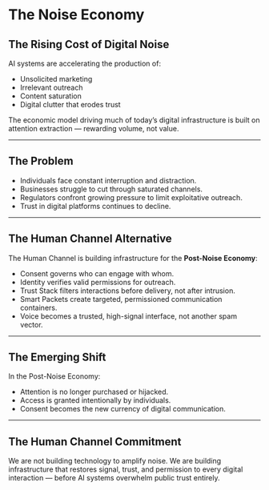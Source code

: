 # The Noise Economy

## The Rising Cost of Digital Noise

AI systems are accelerating the production of:

- Unsolicited marketing
- Irrelevant outreach
- Content saturation
- Digital clutter that erodes trust

The economic model driving much of today’s digital infrastructure is built on attention extraction — rewarding volume, not value.

---

## The Problem

- Individuals face constant interruption and distraction.
- Businesses struggle to cut through saturated channels.
- Regulators confront growing pressure to limit exploitative outreach.
- Trust in digital platforms continues to decline.

---

## The Human Channel Alternative

The Human Channel is building infrastructure for the **Post-Noise Economy**:

- Consent governs who can engage with whom.
- Identity verifies valid permissions for outreach.
- Trust Stack filters interactions before delivery, not after intrusion.
- Smart Packets create targeted, permissioned communication containers.
- Voice becomes a trusted, high-signal interface, not another spam vector.

---

## The Emerging Shift

In the Post-Noise Economy:

- Attention is no longer purchased or hijacked.
- Access is granted intentionally by individuals.
- Consent becomes the new currency of digital communication.

---

## The Human Channel Commitment

We are not building technology to amplify noise. We are building infrastructure that restores signal, trust, and permission to every digital interaction — before AI systems overwhelm public trust entirely.
